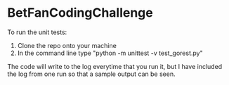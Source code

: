 # BetFanCodingChallenge

To run the unit tests:
1) Clone the repo onto your machine
2) In the command line type "python -m unittest -v test_gorest.py"

The code will write to the log everytime that you run it, but I have included the log from one run so that a sample output can be seen.
